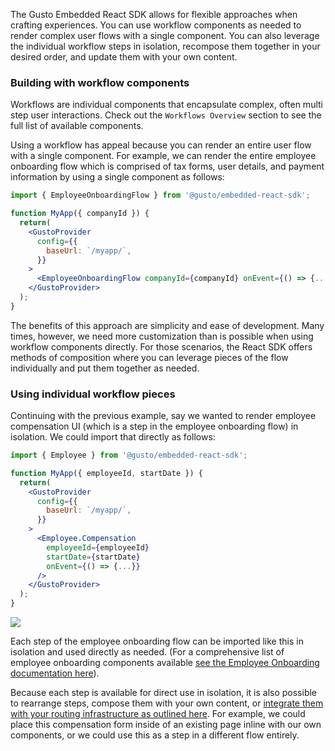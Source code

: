 The Gusto Embedded React SDK allows for flexible approaches when crafting experiences. You can use workflow components as needed to render complex user flows with a single component. You can also leverage the individual workflow steps in isolation, recompose them together in your desired order, and update them with your own content.

### Building with workflow components

Workflows are individual components that encapsulate complex, often multi step user interactions. Check out the `Workflows Overview` section to see the full list of available components.

Using a workflow has appeal because you can render an entire user flow with a single component. For example, we can render the entire employee onboarding flow which is comprised of tax forms, user details, and payment information by using a single component as follows:

```jsx
import { EmployeeOnboardingFlow } from '@gusto/embedded-react-sdk';

function MyApp({ companyId }) {
  return(
    <GustoProvider
      config={{
        baseUrl: `/myapp/`,
      }}
    >
      <EmployeeOnboardingFlow companyId={companyId} onEvent={() => {...}} />
    </GustoProvider>
  );
}
```

The benefits of this approach are simplicity and ease of development. Many times, however, we need more customization than is possible when using workflow components directly. For those scenarios, the React SDK offers methods of composition where you can leverage pieces of the flow individually and put them together as needed.

### Using individual workflow pieces

Continuing with the previous example, say we wanted to render employee compensation UI (which is a step in the employee onboarding flow) in isolation. We could import that directly as follows:

```jsx
import { Employee } from '@gusto/embedded-react-sdk';

function MyApp({ employeeId, startDate }) {
  return(
    <GustoProvider
      config={{
        baseUrl: `/myapp/`,
      }}
    >
      <Employee.Compensation
        employeeId={employeeId}
        startDate={startDate}
        onEvent={() => {...}}
      />
    </GustoProvider>
  );
}
```

![](https://files.readme.io/6fb4afca5b75cc9aac151e2ed873aa988b7ffc35dbcb3566b874d7cd8d323e64-image.png)

Each step of the employee onboarding flow can be imported like this in isolation and used directly as needed. (For a comprehensive list of employee onboarding components available [see the Employee Onboarding documentation here](?tab=t.ueez3pueaqpd#heading=h.ojoq455ctuev)).

Because each step is available for direct use in isolation, it is also possible to rearrange steps, compose them with your own content, or [integrate them with your routing infrastructure as outlined here](?tab=t.kl25ghwrpy9i#heading=h.n2ha5hq6v67a). For example, we could place this compensation form inside of an existing page inline with our own components, or we could use this as a step in a different flow entirely.
